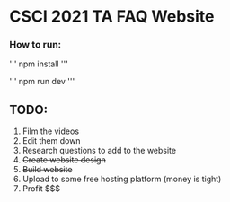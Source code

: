 # CSCI 2021 TA FAQ Website

### How to run:

'''
npm install
'''

'''
npm run dev
'''

## TODO:
1. Film the videos
2. Edit them down
3. Research questions to add to the website
4. ~~Create website design~~
5. ~~Build website~~
6. Upload to some free hosting platform (money is tight)
7. Profit $$$



